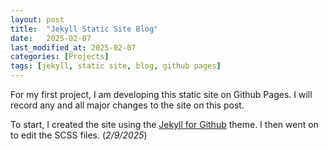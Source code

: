```yaml
---
layout: post
title:  "Jekyll Static Site Blog"
date:   2025-02-07
last_modified_at: 2025-02-07
categories: [Projects]
tags: [jekyll, static site, blog, github pages]
---
```


For my first project, I am developing this static site on Github Pages. I will record any and all major changes to the site on this post.

To start, I created the site using the [Jekyll for Github](https://github.com/ghosind/Jekyll-Paper-Github) theme. I then went on to edit the SCSS files. (*2/9/2025*)
